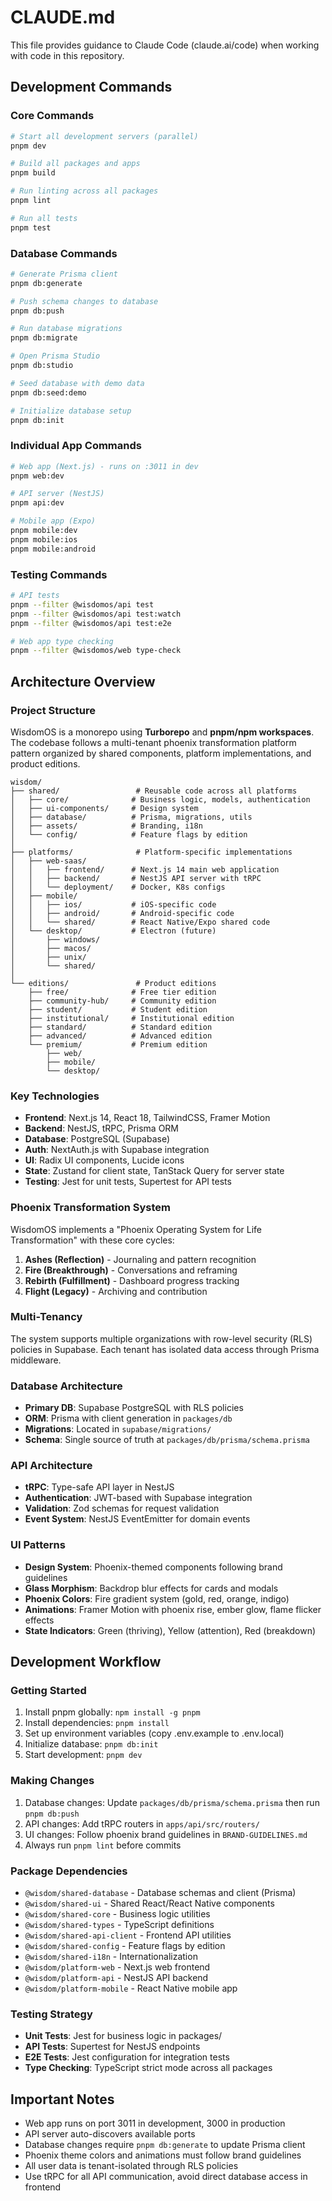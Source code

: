 # CLAUDE.md

This file provides guidance to Claude Code (claude.ai/code) when working with code in this repository.

## Development Commands

### Core Commands
```bash
# Start all development servers (parallel)
pnpm dev

# Build all packages and apps
pnpm build

# Run linting across all packages
pnpm lint

# Run all tests
pnpm test
```

### Database Commands
```bash
# Generate Prisma client
pnpm db:generate

# Push schema changes to database
pnpm db:push

# Run database migrations
pnpm db:migrate

# Open Prisma Studio
pnpm db:studio

# Seed database with demo data
pnpm db:seed:demo

# Initialize database setup
pnpm db:init
```

### Individual App Commands
```bash
# Web app (Next.js) - runs on :3011 in dev
pnpm web:dev

# API server (NestJS) 
pnpm api:dev

# Mobile app (Expo)
pnpm mobile:dev
pnpm mobile:ios
pnpm mobile:android
```

### Testing Commands
```bash
# API tests
pnpm --filter @wisdomos/api test
pnpm --filter @wisdomos/api test:watch
pnpm --filter @wisdomos/api test:e2e

# Web app type checking
pnpm --filter @wisdomos/web type-check
```

## Architecture Overview

### Project Structure
WisdomOS is a monorepo using **Turborepo** and **pnpm/npm workspaces**. The codebase follows a multi-tenant phoenix transformation platform pattern organized by shared components, platform implementations, and product editions.

```
wisdom/
├── shared/                 # Reusable code across all platforms
│   ├── core/              # Business logic, models, authentication
│   ├── ui-components/     # Design system
│   ├── database/          # Prisma, migrations, utils
│   ├── assets/            # Branding, i18n
│   └── config/            # Feature flags by edition
│
├── platforms/              # Platform-specific implementations
│   ├── web-saas/
│   │   ├── frontend/      # Next.js 14 main web application
│   │   ├── backend/       # NestJS API server with tRPC
│   │   └── deployment/    # Docker, K8s configs
│   ├── mobile/
│   │   ├── ios/           # iOS-specific code
│   │   ├── android/       # Android-specific code
│   │   └── shared/        # React Native/Expo shared code
│   └── desktop/           # Electron (future)
│       ├── windows/
│       ├── macos/
│       ├── unix/
│       └── shared/
│
└── editions/               # Product editions
    ├── free/              # Free tier edition
    ├── community-hub/     # Community edition
    ├── student/           # Student edition
    ├── institutional/     # Institutional edition
    ├── standard/          # Standard edition
    ├── advanced/          # Advanced edition
    └── premium/           # Premium edition
        ├── web/
        ├── mobile/
        └── desktop/
```

### Key Technologies
- **Frontend**: Next.js 14, React 18, TailwindCSS, Framer Motion
- **Backend**: NestJS, tRPC, Prisma ORM
- **Database**: PostgreSQL (Supabase)
- **Auth**: NextAuth.js with Supabase integration
- **UI**: Radix UI components, Lucide icons
- **State**: Zustand for client state, TanStack Query for server state
- **Testing**: Jest for unit tests, Supertest for API tests

### Phoenix Transformation System
WisdomOS implements a "Phoenix Operating System for Life Transformation" with these core cycles:
1. **Ashes (Reflection)** - Journaling and pattern recognition
2. **Fire (Breakthrough)** - Conversations and reframing  
3. **Rebirth (Fulfillment)** - Dashboard progress tracking
4. **Flight (Legacy)** - Archiving and contribution

### Multi-Tenancy
The system supports multiple organizations with row-level security (RLS) policies in Supabase. Each tenant has isolated data access through Prisma middleware.

### Database Architecture
- **Primary DB**: Supabase PostgreSQL with RLS policies
- **ORM**: Prisma with client generation in `packages/db`
- **Migrations**: Located in `supabase/migrations/`
- **Schema**: Single source of truth at `packages/db/prisma/schema.prisma`

### API Architecture
- **tRPC**: Type-safe API layer in NestJS
- **Authentication**: JWT-based with Supabase integration
- **Validation**: Zod schemas for request validation
- **Event System**: NestJS EventEmitter for domain events

### UI Patterns
- **Design System**: Phoenix-themed components following brand guidelines
- **Glass Morphism**: Backdrop blur effects for cards and modals
- **Phoenix Colors**: Fire gradient system (gold, red, orange, indigo)
- **Animations**: Framer Motion with phoenix rise, ember glow, flame flicker effects
- **State Indicators**: Green (thriving), Yellow (attention), Red (breakdown)

## Development Workflow

### Getting Started
1. Install pnpm globally: `npm install -g pnpm`
2. Install dependencies: `pnpm install`
3. Set up environment variables (copy .env.example to .env.local)
4. Initialize database: `pnpm db:init`
5. Start development: `pnpm dev`

### Making Changes
1. Database changes: Update `packages/db/prisma/schema.prisma` then run `pnpm db:push`
2. API changes: Add tRPC routers in `apps/api/src/routers/`
3. UI changes: Follow phoenix brand guidelines in `BRAND-GUIDELINES.md`
4. Always run `pnpm lint` before commits

### Package Dependencies
- `@wisdom/shared-database` - Database schemas and client (Prisma)
- `@wisdom/shared-ui` - Shared React/React Native components
- `@wisdom/shared-core` - Business logic utilities
- `@wisdom/shared-types` - TypeScript definitions
- `@wisdom/shared-api-client` - Frontend API utilities
- `@wisdom/shared-config` - Feature flags by edition
- `@wisdom/shared-i18n` - Internationalization
- `@wisdom/platform-web` - Next.js web frontend
- `@wisdom/platform-api` - NestJS API backend
- `@wisdom/platform-mobile` - React Native mobile app

### Testing Strategy
- **Unit Tests**: Jest for business logic in packages/
- **API Tests**: Supertest for NestJS endpoints  
- **E2E Tests**: Jest configuration for integration tests
- **Type Checking**: TypeScript strict mode across all packages

## Important Notes
- Web app runs on port 3011 in development, 3000 in production
- API server auto-discovers available ports
- Database changes require `pnpm db:generate` to update Prisma client
- Phoenix theme colors and animations must follow brand guidelines
- All user data is tenant-isolated through RLS policies
- Use tRPC for all API communication, avoid direct database access in frontend